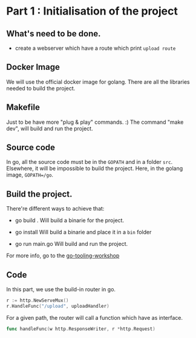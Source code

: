 # Part 1 : Initialisation of the project

## What's need to be done.

 - create a webserver which have a route which print `upload route`

## Docker Image

We will use the official docker image for golang.
There are all the libraries needed to build the project.

## Makefile

Just to be have more "plug & play" commands. :)
The command "make dev", will build and run the project.

## Source code

In go, all the source code must be in the `GOPATH` and in a folder `src`.
Elsewhere, it will be impossible to build the project.
Here, in the golang image, `GOPATH=/go`.

 ## Build the project.

There're different ways to achieve that:

 - go build .
 Will build a binarie for the project.

 - go install
 Will build a binarie and place it in a `bin` folder

 - go run main.go
 Will build and run the project.

 For more info, go to the [go-tooling-workshop](https://github.com/campoy/go-tooling-workshop/tree/master/2-building-artifacts)

 ## Code

 In this part, we use the build-in router in go.

 ```go
r := http.NewServeMux()
r.HandleFunc("/upload", uploadHandler)
 ```

 For a given path, the router will call a function which have as interface.

 ```go
func handleFunc(w http.ResponseWriter, r *http.Request)
 ```
 

